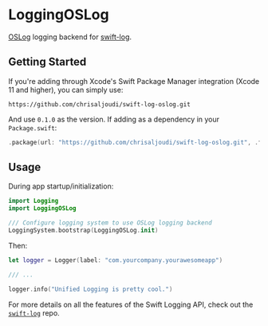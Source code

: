 # LoggingOSLog

[OSLog](https://developer.apple.com/documentation/os/oslog) logging backend for [swift-log](https://github.com/apple/swift-log).

## Getting Started

If you're adding through Xcode's Swift Package Manager integration (Xcode 11 and higher), you can simply use:

```
https://github.com/chrisaljoudi/swift-log-oslog.git
```

And use `0.1.0` as the version. If adding as a dependency in your `Package.swift`:

```swift
.package(url: "https://github.com/chrisaljoudi/swift-log-oslog.git", .from("0.1.0"))
```

## Usage

During app startup/initialization:

```swift
import Logging
import LoggingOSLog

/// Configure logging system to use OSLog logging backend
LoggingSystem.bootstrap(LoggingOSLog.init)
```

Then:
```swift
let logger = Logger(label: "com.yourcompany.yourawesomeapp")

/// ...

logger.info("Unified Logging is pretty cool.")
```

For more details on all the features of the Swift Logging API, check out the [`swift-log`](https://github.com/apple/swift-log) repo.
